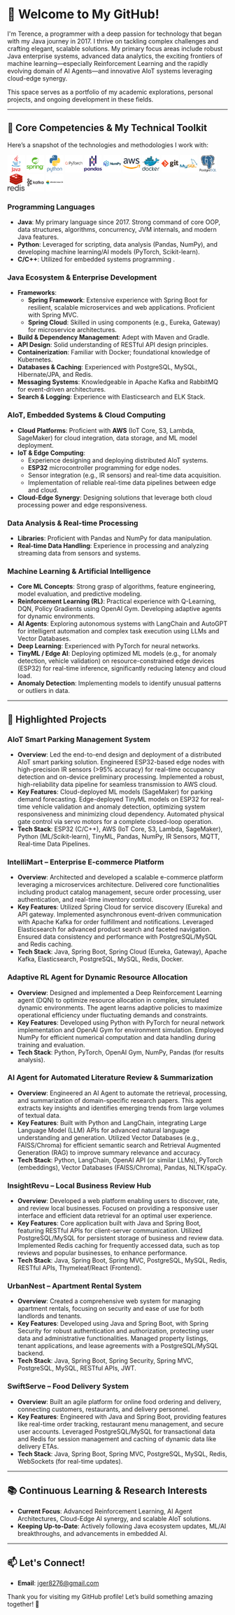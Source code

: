 # 👋 Welcome to My GitHub!

I'm Terence, a programmer with a deep passion for technology that began with my Java journey in 2017. I thrive on tackling complex challenges and crafting elegant, scalable solutions. My primary focus areas include robust Java enterprise systems, advanced data analytics, the exciting frontiers of machine learning—especially Reinforcement Learning and the rapidly evolving domain of AI Agents—and innovative AIoT systems leveraging cloud-edge synergy.

This space serves as a portfolio of my academic explorations, personal projects, and ongoing development in these fields.

---

## 🔧 Core Competencies & My Technical Toolkit

Here’s a snapshot of the technologies and methodologies I work with:

<p align="left">
<a href="https://www.oracle.com/java/" target="_blank" rel="noreferrer"><img src="https://raw.githubusercontent.com/devicons/devicon/master/icons/java/java-original-wordmark.svg" alt="java" width="40" height="40"/></a>
<a href="https://spring.io/" target="_blank" rel="noreferrer"><img src="https://raw.githubusercontent.com/devicons/devicon/master/icons/spring/spring-original-wordmark.svg" alt="spring" width="40" height="40"/></a>
<a href="https://www.python.org" target="_blank" rel="noreferrer"><img src="https://raw.githubusercontent.com/devicons/devicon/master/icons/python/python-original-wordmark.svg" alt="python" width="40" height="40"/></a>
<a href="https://pytorch.org/" target="_blank" rel="noreferrer"><img src="https://raw.githubusercontent.com/devicons/devicon/master/icons/pytorch/pytorch-original-wordmark.svg" alt="pytorch" width="40" height="40"/></a>
<a href="https://pandas.pydata.org/" target="_blank" rel="noreferrer"><img src="https://raw.githubusercontent.com/devicons/devicon/master/icons/pandas/pandas-original-wordmark.svg" alt="pandas" width="40" height="40"/></a>
<a href="https://numpy.org/" target="_blank" rel="noreferrer"><img src="https://raw.githubusercontent.com/devicons/devicon/master/icons/numpy/numpy-original-wordmark.svg" alt="numpy" width="40" height="40"/></a>
<a href="https://aws.amazon.com" target="_blank" rel="noreferrer"><img src="https://raw.githubusercontent.com/devicons/devicon/master/icons/amazonwebservices/amazonwebservices-original-wordmark.svg" alt="aws" width="40" height="40"/></a>
<a href="https://www.docker.com/" target="_blank" rel="noreferrer"><img src="https://raw.githubusercontent.com/devicons/devicon/master/icons/docker/docker-original-wordmark.svg" alt="docker" width="40" height="40"/></a>
<a href="https://git-scm.com/" target="_blank" rel="noreferrer"><img src="https://raw.githubusercontent.com/devicons/devicon/master/icons/git/git-original-wordmark.svg" alt="git" width="40" height="40"/></a>
<a href="https://www.mysql.com/" target="_blank" rel="noreferrer"><img src="https://raw.githubusercontent.com/devicons/devicon/master/icons/mysql/mysql-original-wordmark.svg" alt="mysql" width="40" height="40"/></a>
<a href="https://www.postgresql.org" target="_blank" rel="noreferrer"><img src="https://raw.githubusercontent.com/devicons/devicon/master/icons/postgresql/postgresql-original-wordmark.svg" alt="postgresql" width="40" height="40"/></a>
<a href="https://redis.io" target="_blank" rel="noreferrer"><img src="https://raw.githubusercontent.com/devicons/devicon/master/icons/redis/redis-original-wordmark.svg" alt="redis" width="40" height="40"/></a>
<a href="https://kafka.apache.org/" target="_blank" rel="noreferrer"><img src="https://raw.githubusercontent.com/devicons/devicon/master/icons/apachekafka/apachekafka-original-wordmark.svg" alt="kafka" width="40" height="40"/></a>
<a href="https://www.elastic.co/elasticsearch/" target="_blank" rel="noreferrer"><img src="https://raw.githubusercontent.com/devicons/devicon/master/icons/elasticsearch/elasticsearch-original-wordmark.svg" alt="elasticsearch" width="40" height="40"/></a>
</p>

### Programming Languages
- **Java**: My primary language since 2017. Strong command of core OOP, data structures, algorithms, concurrency, JVM internals, and modern Java features.
- **Python**: Leveraged for scripting, data analysis (Pandas, NumPy), and developing machine learning/AI models (PyTorch, Scikit-learn).
- **C/C++**: Utilized for embedded systems programming .

### Java Ecosystem & Enterprise Development
- **Frameworks**:
  - **Spring Framework**: Extensive experience with Spring Boot for resilient, scalable microservices and web applications. Proficient with Spring MVC.
  - **Spring Cloud**: Skilled in using components (e.g., Eureka, Gateway) for microservice architectures.
- **Build & Dependency Management**: Adept with Maven and Gradle.
- **API Design**: Solid understanding of RESTful API design principles.
- **Containerization**: Familiar with Docker; foundational knowledge of Kubernetes.
- **Databases & Caching**: Experienced with PostgreSQL, MySQL, Hibernate/JPA, and Redis.
- **Messaging Systems**: Knowledgeable in Apache Kafka and RabbitMQ for event-driven architectures.
- **Search & Logging**: Experience with Elasticsearch and ELK Stack.

### AIoT, Embedded Systems & Cloud Computing
- **Cloud Platforms**: Proficient with **AWS** (IoT Core, S3, Lambda, SageMaker) for cloud integration, data storage, and ML model deployment.
- **IoT & Edge Computing**:
  - Experience designing and deploying distributed AIoT systems.
  - **ESP32** microcontroller programming for edge nodes.
  - Sensor integration (e.g., IR sensors) and real-time data acquisition.
  - Implementation of reliable real-time data pipelines between edge and cloud.
- **Cloud-Edge Synergy**: Designing solutions that leverage both cloud processing power and edge responsiveness.

### Data Analysis & Real-time Processing
- **Libraries**: Proficient with Pandas and NumPy for data manipulation.
- **Real-time Data Handling**: Experience in processing and analyzing streaming data from sensors and systems.

### Machine Learning & Artificial Intelligence
- **Core ML Concepts**: Strong grasp of algorithms, feature engineering, model evaluation, and predictive modeling.
- **Reinforcement Learning (RL)**: Practical experience with Q-Learning, DQN, Policy Gradients using OpenAI Gym. Developing adaptive agents for dynamic environments.
- **AI Agents**: Exploring autonomous systems with LangChain and AutoGPT for intelligent automation and complex task execution using LLMs and Vector Databases.
- **Deep Learning**: Experienced with PyTorch for neural networks.
- **TinyML / Edge AI**: Deploying optimized ML models (e.g., for anomaly detection, vehicle validation) on resource-constrained edge devices (ESP32) for real-time inference, significantly reducing latency and cloud load.
- **Anomaly Detection**: Implementing models to identify unusual patterns or outliers in data.

---

## 🌟 Highlighted Projects

### AIoT Smart Parking Management System
- **Overview**: Led the end-to-end design and deployment of a distributed AIoT smart parking solution. Engineered ESP32-based edge nodes with high-precision IR sensors (>95% accuracy) for real-time occupancy detection and on-device preliminary processing. Implemented a robust, high-reliability data pipeline for seamless transmission to AWS cloud.
- **Key Features**: Cloud-deployed ML models (SageMaker) for parking demand forecasting. Edge-deployed TinyML models on ESP32 for real-time vehicle validation and anomaly detection, optimizing system responsiveness and minimizing cloud dependency. Automated physical gate control via servo motors for a complete closed-loop operation.
- **Tech Stack**: ESP32 (C/C++), AWS (IoT Core, S3, Lambda, SageMaker), Python (ML/Scikit-learn), TinyML, Pandas, NumPy, IR Sensors, MQTT, Real-time Data Pipelines.

### IntelliMart – Enterprise E-commerce Platform
- **Overview**: Architected and developed a scalable e-commerce platform leveraging a microservices architecture. Delivered core functionalities including product catalog management, secure order processing, user authentication, and real-time inventory control.
- **Key Features**: Utilized Spring Cloud for service discovery (Eureka) and API gateway. Implemented asynchronous event-driven communication with Apache Kafka for order fulfillment and notifications. Leveraged Elasticsearch for advanced product search and faceted navigation. Ensured data consistency and performance with PostgreSQL/MySQL and Redis caching.
- **Tech Stack**: Java, Spring Boot, Spring Cloud (Eureka, Gateway), Apache Kafka, Elasticsearch, PostgreSQL, MySQL, Redis, Docker.

### Adaptive RL Agent for Dynamic Resource Allocation
- **Overview**: Designed and implemented a Deep Reinforcement Learning agent (DQN) to optimize resource allocation in complex, simulated dynamic environments. The agent learns adaptive policies to maximize operational efficiency under fluctuating demands and constraints.
- **Key Features**: Developed using Python with PyTorch for neural network implementation and OpenAI Gym for environment simulation. Employed NumPy for efficient numerical computation and data handling during training and evaluation.
- **Tech Stack**: Python, PyTorch, OpenAI Gym, NumPy, Pandas (for results analysis).

### AI Agent for Automated Literature Review & Summarization
- **Overview**: Engineered an AI Agent to automate the retrieval, processing, and summarization of domain-specific research papers. This agent extracts key insights and identifies emerging trends from large volumes of textual data.
- **Key Features**: Built with Python and LangChain, integrating Large Language Model (LLM) APIs for advanced natural language understanding and generation. Utilized Vector Databases (e.g., FAISS/Chroma) for efficient semantic search and Retrieval Augmented Generation (RAG) to improve summary relevance and accuracy.
- **Tech Stack**: Python, LangChain, OpenAI API (or similar LLMs), PyTorch (embeddings), Vector Databases (FAISS/Chroma), Pandas, NLTK/spaCy.

### InsightRevu – Local Business Review Hub
- **Overview**: Developed a web platform enabling users to discover, rate, and review local businesses. Focused on providing a responsive user interface and efficient data retrieval for an optimal user experience.
- **Key Features**: Core application built with Java and Spring Boot, featuring RESTful APIs for client-server communication. Utilized PostgreSQL/MySQL for persistent storage of business and review data. Implemented Redis caching for frequently accessed data, such as top reviews and popular businesses, to enhance performance.
- **Tech Stack**: Java, Spring Boot, Spring MVC, PostgreSQL, MySQL, Redis, RESTful APIs, Thymeleaf/React (Frontend).

### UrbanNest – Apartment Rental System
- **Overview**: Created a comprehensive web system for managing apartment rentals, focusing on security and ease of use for both landlords and tenants.
- **Key Features**: Developed using Java and Spring Boot, with Spring Security for robust authentication and authorization, protecting user data and administrative functionalities. Managed property listings, tenant applications, and lease agreements with a PostgreSQL/MySQL backend.
- **Tech Stack**: Java, Spring Boot, Spring Security, Spring MVC, PostgreSQL, MySQL, RESTful APIs, JWT.

### SwiftServe – Food Delivery System
- **Overview**: Built an agile platform for online food ordering and delivery, connecting customers, restaurants, and delivery personnel.
- **Key Features**: Engineered with Java and Spring Boot, providing features like real-time order tracking, restaurant menu management, and secure user accounts. Leveraged PostgreSQL/MySQL for transactional data and Redis for session management and caching of dynamic data like delivery ETAs.
- **Tech Stack**: Java, Spring Boot, Spring MVC, PostgreSQL, MySQL, Redis, WebSockets (for real-time updates).

---

## 📚 Continuous Learning & Research Interests
- **Current Focus**: Advanced Reinforcement Learning, AI Agent Architectures, Cloud-Edge AI synergy, and scalable AIoT solutions.
- **Keeping Up-to-Date**: Actively following Java ecosystem updates, ML/AI breakthroughs, and advancements in embedded AI.

---

## 📫 Let's Connect!
- **Email**: jger8276@gmail.com


Thank you for visiting my GitHub profile! Let’s build something amazing together! 🚀



